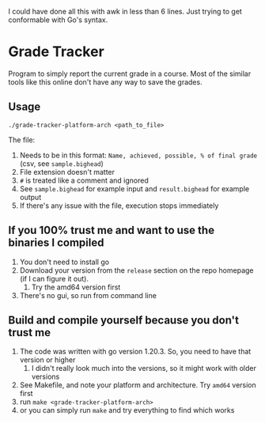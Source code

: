 I could have done all this with awk in less than 6 lines. Just trying to get conformable with Go's
syntax.

# Grade Tracker

Program to simply report the current grade in a course.
Most of the similar tools like this online don't have
any way to save the grades.

## Usage

`./grade-tracker-platform-arch <path_to_file>`

The file:

1. Needs to be in this format: `Name, achieved, possible, % of final grade` (csv, see `sample.bighead`)
2. File extension doesn't matter
3. `#` is treated like a comment and ignored
4. See `sample.bighead` for example input and `result.bighead` for example output
5. If there's any issue with the file, execution stops immediately

## If you 100% trust me and want to use the binaries I compiled

1. You don't need to install go
2. Download your version from the `release` section on the repo homepage (if I can figure it out).
    1. Try the amd64 version first
3. There's no gui, so run from command line

## Build and compile yourself because you don't trust me

1. The code was written with go version 1.20.3. So, you need to have that version or higher
    1. I didn't really look much into the versions, so it might work with older versions
2. See Makefile, and note your platform and architecture. Try `amd64` version first
3. run `make <grade-tracker-platform-arch>`
4. or you can simply run `make` and try everything to find which works
